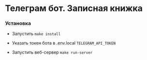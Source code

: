 # Телеграм бот. Записная книжка

### Установка
* Запустить ``` make install ```

* Указать токен бота в .env.local `TELEGRAM_API_TOKEN`
* Запустить веб-сервер `make run-server`